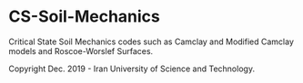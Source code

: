 # CS-Soil-Mechanics
Critical State Soil Mechanics codes such as Camclay and Modified Camclay models and Roscoe-Worslef Surfaces.

Copyright Dec. 2019 - Iran University of Science and Technology.
